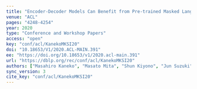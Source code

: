 ```yaml
---
title: "Encoder-Decoder Models Can Benefit from Pre-trained Masked Language Models in Grammatical Error Correction."
venue: "ACL"
pages: "4248-4254"
year: 2020
type: "Conference and Workshop Papers"
access: "open"
key: "conf/acl/KanekoMKSI20"
doi: "10.18653/V1/2020.ACL-MAIN.391"
ee: "https://doi.org/10.18653/v1/2020.acl-main.391"
url: "https://dblp.org/rec/conf/acl/KanekoMKSI20"
authors: ["Masahiro Kaneko", "Masato Mita", "Shun Kiyono", "Jun Suzuki", "Kentaro Inui"]
sync_version: 3
cite_key: "conf/acl/KanekoMKSI20"
---
```

